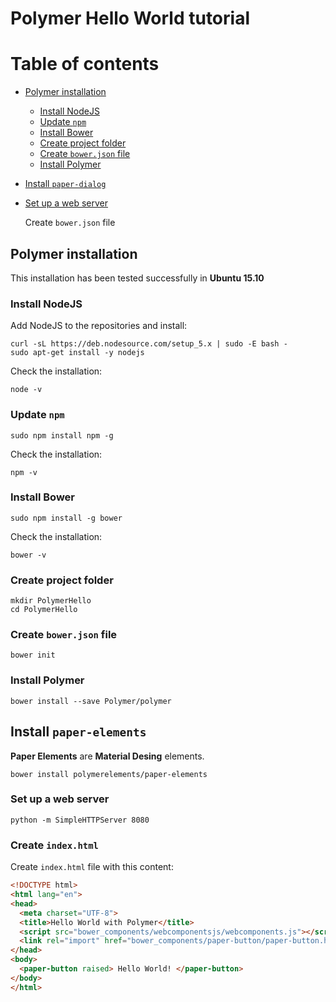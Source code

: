 # Polymer Hello World tutorial

Table of contents
=================

  * [Polymer installation](#polymer-installation)
    * [Install NodeJS](#install-nodejs)
    * [Update `npm`](#update-npm)
    * [Install Bower](#install-bower)
    * [Create project folder](#create-project-folder)
    * [Create `bower.json` file](#create-bower.json-file)
    * [Install Polymer](#install-polymer)
  * [Install `paper-dialog`](#install-paper-dialog)
  * [Set up a web server](#set-up-a-web-server)
    
    
    Create `bower.json` file

## Polymer installation

This installation has been tested successfully in **Ubuntu 15.10**

### Install NodeJS

Add NodeJS to the repositories and install:

```console
curl -sL https://deb.nodesource.com/setup_5.x | sudo -E bash -
sudo apt-get install -y nodejs
```

Check the installation:

```console
node -v
```

### Update `npm`

```console
sudo npm install npm -g
```

Check the installation:

```console
npm -v
```

### Install Bower

```console
sudo npm install -g bower
```

Check the installation:

```console
bower -v
```

### Create project folder

```console
mkdir PolymerHello
cd PolymerHello
```

### Create `bower.json` file

```console
bower init
```

### Install Polymer

```console
bower install --save Polymer/polymer
```

## Install `paper-elements`

**Paper Elements** are **Material Desing** elements.

```console
bower install polymerelements/paper-elements
```

### Set up a web server

```console
python -m SimpleHTTPServer 8080
```

### Create `index.html`

Create `index.html` file with this content:

```html
<!DOCTYPE html>
<html lang="en">
<head>
  <meta charset="UTF-8">
  <title>Hello World with Polymer</title>
  <script src="bower_components/webcomponentsjs/webcomponents.js"></script>
  <link rel="import" href="bower_components/paper-button/paper-button.html">
</head>
<body>
  <paper-button raised> Hello World! </paper-button>
</body>
</html>
```





